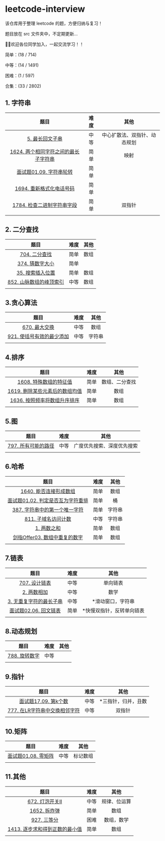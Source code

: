 # leetcode-interview

该仓库用于整理 leetcode 的题，方便归纳与复习！

题目放在 src 文件夹中，不定期更新...

👏👏欢迎各位同学加入，一起交流学习！！

简单：(18 / 714)

中等：(14 / 1491)

困难：(1 / 597)

合集：(33 / 2802)

## 1. 字符串

|                             题目                             | 难度 |             其他             |
| :----------------------------------------------------------: | :--: | :--------------------------: |
| [5. 最长回文子串](https://github.com/fwr220807/leetcode-interview/blob/main/src/0005.最长回文子串.md) | 中等 | 中心扩散法、双指针、动态规划 |
| [1624. 两个相同字符之间的最长子字符串](https://github.com/fwr220807/leetcode-interview/blob/main/src/1624.两个相同字符之间的最长子字符串.md) | 简单 |             映射             |
| [面试题01.09. 字符串轮转](https://github.com/fwr220807/leetcode-interview/blob/main/src/面试题01.09.字符串轮转.md) | 简单 |                              |
| [1694. 重新格式化电话号码](https://github.com/fwr220807/leetcode-interview/blob/main/src/1694.重新格式化电话号码.md) | 简单 |                              |
| [1784. 检查二进制字符串字段](https://github.com/fwr220807/leetcode-interview/blob/main/src/1784.检查二进制字符串字段.md) | 简单 |            双指针            |
|                                                              |      |                              |

## 2. 二分查找

|                             题目                             | 难度 | 其他 |
| :----------------------------------------------------------: | :--: | :--: |
| [704. 二分查找](https://github.com/fwr220807/leetcode-interview/blob/main/src/0704.二分查找.md) | 简单 | 数组 |
| [374. 猜数字大小](https://github.com/fwr220807/leetcode-interview/blob/main/src/0374.猜数字大小.md) | 简单 |      |
| [35. 搜索插入位置](https://github.com/fwr220807/leetcode-interview/blob/main/src/0035.搜索插入位置.md) | 简单 | 数组 |
| [852. 山脉数组的峰顶索引](https://github.com/fwr220807/leetcode-interview/blob/main/src/0852.山脉数组的峰顶索引.md) | 中等 | 数组 |
|                                                              |      |      |

## 3.贪心算法

|                             题目                             | 难度 |  其他  |
| :----------------------------------------------------------: | :--: | :----: |
| [670. 最大交换](https://github.com/fwr220807/leetcode-interview/blob/main/src/0670.最大交换.md) | 中等 |  数组  |
| [921. 使括号有效的最少添加](https://github.com/fwr220807/leetcode-interview/blob/main/src/0921.使括号有效的最少添加.md) | 中等 | 字符串 |
|                                                              |      |        |

## 4.排序

|                             题目                             | 难度 |      其他      |
| :----------------------------------------------------------: | :--: | :------------: |
| [1608. 特殊数组的特征值](https://github.com/fwr220807/leetcode-interview/blob/main/src/1608.特殊数组的特征值.md) | 简单 | 数组、二分查找 |
| [1619. 删除某些元素后的数组均值](https://github.com/fwr220807/leetcode-interview/blob/main/src/1619.删除某些元素后的数组均值.md) | 简单 |      数组      |
| [1636. 按照频率将数组升序排序](https://github.com/fwr220807/leetcode-interview/blob/main/src/1636.按照频率将数组升序排序.md) | 简单 |      数组      |
|                                                              |      |                |

## 5.图

|                             题目                             | 难度 |            其他            |
| :----------------------------------------------------------: | :--: | :------------------------: |
| [797. 所有可能的路径](https://github.com/fwr220807/leetcode-interview/blob/main/src/0797.所有可能的路径.md) | 中等 | 广度优先搜索、深度优先搜索 |
|                                                              |      |                            |

## 6.哈希

|                             题目                             | 难度 |  其他  |
| :----------------------------------------------------------: | :--: | :----: |
| [1640. 能否连接形成数组](https://github.com/fwr220807/leetcode-interview/blob/main/src/1640.能否连接形成数组.md) | 简单 |  数组  |
| [面试题01.02. 判定是否互为字符重排](https://github.com/fwr220807/leetcode-interview/blob/main/src/面试题01.02.判定是否互为字符重排.md) | 简单 |   桶   |
| [387. 字符串中的第一个唯一字符](https://github.com/fwr220807/leetcode-interview/blob/main/src/0387.字符串中的第一个唯一字符.md) | 简单 | 字符串 |
| [811. 子域名访问计数](https://github.com/fwr220807/leetcode-interview/blob/main/src/0811.子域名访问计数.md) | 中等 | 字符串 |
| [1. 两数之和](https://github.com/fwr220807/leetcode-interview/blob/main/src/0001.两数之和.md) | 简单 |  数组  |
| [剑指Offer03. 数组中重复的数字](https://github.com/fwr220807/leetcode-interview/blob/main/src/剑指Offer03.数组中重复的数字.md) | 简单 |  数组  |
|                                                              |      |        |

## 7.链表

|                             题目                             | 难度 |           其他            |
| :----------------------------------------------------------: | :--: | :-----------------------: |
| [707. 设计链表](https://github.com/fwr220807/leetcode-interview/blob/main/src/0707.设计链表.md) | 中等 |         单向链表          |
| [2. 两数相加](https://github.com/fwr220807/leetcode-interview/blob/main/src/0002.两数相加.md) | 中等 |           数学            |
| [3. 无重复字符的最长子串](https://github.com/fwr220807/leetcode-interview/blob/main/src/0003.无重复字符的最长子串.md) | 中等 |     *滑动窗口，字符串     |
| [面试题02.06. 回文链表](https://github.com/fwr220807/leetcode-interview/blob/main/src/面试题02.06.回文链表.md) | 简单 | *快慢双指针，反转单向链表 |
|                                                              |      |                           |

## 8.动态规划

|                             题目                             | 难度 | 其他 |
| :----------------------------------------------------------: | :--: | :--: |
| [788. 旋转数字](https://github.com/fwr220807/leetcode-interview/blob/main/src/0788.旋转数字.md) | 中等 |      |
|                                                              |      |      |

## 9.指针

|                             题目                             | 难度 |        其他         |
| :----------------------------------------------------------: | :--: | :-----------------: |
| [面试题17.09. 第k个数](https://github.com/fwr220807/leetcode-interview/blob/main/src/面试题17.09.第k个数.md) | 中等 | *三指针，归并，丑数 |
| [777. 在LR字符串中交换相邻字符](https://github.com/fwr220807/leetcode-interview/blob/main/src/0777.在LR字符串中交换相邻字符.md) | 中等 |       双指针        |
|                                                              |      |                     |

## 10.矩阵

|                             题目                             | 难度 |   其他   |
| :----------------------------------------------------------: | :--: | :------: |
| [面试题01.08. 零矩阵](https://github.com/fwr220807/leetcode-interview/blob/main/src/面试题01.08.零矩阵.md) | 中等 | 标记数组 |
|                                                              |      |          |

## 11.其他

|                             题目                             | 难度 |     其他     |
| :----------------------------------------------------------: | :--: | :----------: |
| [672. 灯泡开关Ⅱ](https://github.com/fwr220807/leetcode-interview/blob/main/src/0672.灯泡开关Ⅱ.md) | 中等 | 规律、位运算 |
| [1652. 拆炸弹](https://github.com/fwr220807/leetcode-interview/blob/main/src/1652.拆炸弹.md) | 简单 |     数组     |
| [927. 三等分](https://github.com/fwr220807/leetcode-interview/blob/main/src/0927.三等分.md) | 困难 |  数组，数学  |
| [1413. 逐步求和得到正数的最小值](https://github.com/fwr220807/leetcode-interview/blob/main/src/1413.逐步求和得到正数的最小值.md) | 简单 |     数组     |
|                                                              |      |              |
